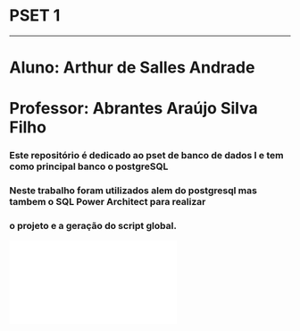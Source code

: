 # PSET 1    
---
# Aluno: Arthur de Salles Andrade

# Professor: Abrantes Araújo Silva Filho

### Este repositório é dedicado ao pset de banco de dados I e tem como principal banco o postgreSQL
### Neste trabalho foram utilizados alem do postgresql mas tambem o SQL Power Architect para realizar 
### o projeto e a geração do script global.
![Logo](Documentos/PSET/cc1mb_202306302_postgresql.pdf)
